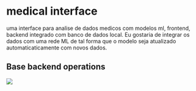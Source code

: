 # medical interface

uma interface para analise de dados medicos com modelos ml, frontend, backend integrado com banco de dados local. Eu gostaria de integrar os dados com uma rede ML de tal forma que o modelo seja atualizado automaticaticamente com novos dados.



## Base backend operations

![](/home/gabriel/Desktop/projetos2024/galeno/doc/img/Untitled(3).png)
